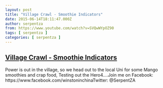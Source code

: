 ```yaml
---
layout: post
title: "Village Crawl - Smoothie Indicators"
date: 2015-06-14T18:11:47.000Z
author: serpentza
from: https://www.youtube.com/watch?v=SVQwWYpOZ90
tags: [ serpentza ]
categories: [ serpentza ]
---
```

<!--1434305507000-->
[Village Crawl - Smoothie Indicators](https://www.youtube.com/watch?v=SVQwWYpOZ90)
------

<div>
Power is out in the village, so we head out to the local Uni for some Mango smoothies and crap food, Testing out the Hero4....Join me on Facebook: https://www.facebook.com/winstoninchinaTwitter: @SerpentZA
</div>
